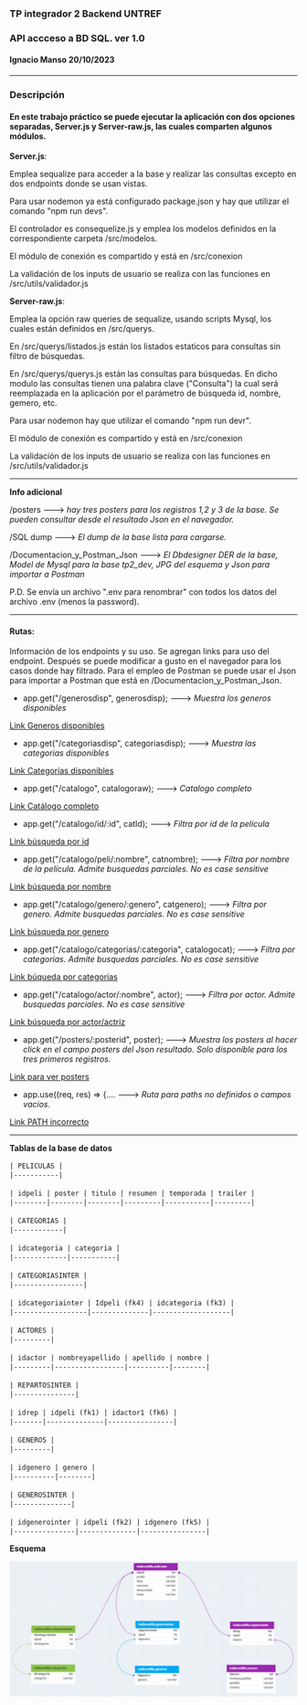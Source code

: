 ### TP integrador 2 Backend UNTREF
### API accceso a BD SQL. ver 1.0
#### Ignacio Manso 20/10/2023
---
### Descripción
#### En este trabajo práctico se puede ejecutar la aplicación con dos opciones separadas, Server.js y Server-raw.js, las cuales comparten algunos módulos.

**Server.js**:

Emplea sequalize para acceder a la base y realizar las consultas excepto en dos endpoints donde se usan vistas.

Para usar nodemon ya está configurado package.json y hay que utilizar el comando "npm run devs".

El controlador es consequelize.js y emplea los modelos definidos en la correspondiente carpeta /src/modelos.

El módulo de conexión es compartido y está en /src/conexion

La validación de los inputs de usuario se realiza con las funciones en /src/utils/validador.js


**Server-raw.js**:

Emplea la opción raw queries de sequalize, usando scripts Mysql, los cuales están definidos en /src/querys.

En /src/querys/listados.js están los listados estaticos para consultas sin filtro de búsquedas.

En /src/querys/querys.js están las consultas para búsquedas. En dicho modulo las consultas tienen una palabra clave ("Consulta") la cual será reemplazada en la aplicación por el parámetro de búsqueda id, nombre, gemero, etc.

Para usar nodemon hay que utilizar el comando "npm run devr".

El módulo de conexión es compartido y está en /src/conexion

La validación de los inputs de usuario se realiza con las funciones en /src/utils/validador.js

---

**Info adicional**

/posters ---> *hay tres posters para los registros 1,2 y 3 de la base. Se pueden consultar desde el resultado Json en el navegador.*

/SQL dump ---> *El dump de la base lista para cargarse.*

/Documentacion_y_Postman_Json ---> *El Dbdesigner DER de la base, Model de Mysql para la base tp2_dev, JPG del esquema y Json para importar a Postman*


P.D. Se envía un archivo ".env para renombrar" con todos los datos del archivo .env (menos la password).

---
#### Rutas: 

    
Información de los endpoints y su uso.
Se agregan links para uso del endpoint. Después se puede modificar a gusto en el navegador para los casos donde hay filtrado.
Para el empleo de Postman se puede usar el Json para importar a Postman que está en /Documentacion_y_Postman_Json.


- app.get("/generosdisp", generosdisp); ---> *Muestra los generos disponibles*

[Link Generos disponibles](http://localhost:3000/generosdisp)
- app.get("/categoriasdisp", categoriasdisp); ---> *Muestra las categorias disponibles*

[Link Categorías disponibles](http://localhost:3000/categoriasdisp)
- app.get("/catalogo", catalogoraw); ---> *Catalogo completo*

[Link Catálogo completo](http://localhost:3000/catalogo)
- app.get("/catalogo/id/:id", catId); ---> *Filtra por id de la película*

[Link búsqueda por id](http://localhost:3000/catalogo/id/3)
- app.get("/catalogo/peli/:nombre", catnombre); ---> *Filtra por nombre de la película. Admite busquedas parciales. No es case sensitive*

[Link búsqueda por nombre](http://localhost:3000/catalogo/peli/anne)
- app.get("/catalogo/genero/:genero", catgenero); ---> *Filtra por genero. Admite busquedas parciales. No es case sensitive*

[Link búsqueda por genero](http://localhost:3000/catalogo/genero/Drama)
- app.get("/catalogo/categorias/:categoria", catalogocat); ---> *Filtra por categorias. Admite busquedas parciales. No es case sensitive*

[Link búqueda por categorías](http://localhost:3000/catalogo/categorias/Serie)
- app.get("/catalogo/actor/:nombre", actor); ---> *Filtra por actor. Admite busquedas parciales. No es case sensitive*

[Link búsqueda por actor/actriz](http://localhost:3000/catalogo/actor/Jennifer%20A)


- app.get("/posters/:posterid", poster); ---> *Muestra los posters al hacer click en el campo posters del Json resultado.
Solo disponible para los tres primeros registros.*

[Link para ver posters](http://localhost:3000/posters/1.jpg)

- app.use((req, res) => {.... ---> *Ruta para paths no definidos o campos vacios.*
  
[Link PATH incorrecto](http://localhost:3000/)

---

**Tablas de la base de datos**

```
| PELICULAS |
|-----------|

| idpeli | poster | titulo | resumen | temporada | trailer |
|--------|--------|--------|---------|-----------|---------|

| CATEGORIAS |
|------------|

| idcategoria | categoria |
|-------------|-----------|

| CATEGORIASINTER |
|-----------------|

| idcategoriainter | Idpeli (fk4) | idcategoria (fk3) |
|------------------|--------------|-------------------|

| ACTORES |
|---------|

| idactor | nombreyapellido | apellido | nombre |
|---------|-----------------|----------|--------|

| REPARTOSINTER |
|---------------|

| idrep | idpeli (fk1) | idactor1 (fk6) |
|-------|--------------|----------------|

| GENEROS |
|---------|

| idgenero | genero |
|----------|--------|

| GENEROSINTER |
|--------------|

| idgenerointer | idpeli (fk2) | idgenero (fk5) |
|---------------|--------------|----------------|

```

**Esquema**

![](Documentacion_y_Postman_Json/DER.jpg "")
 
